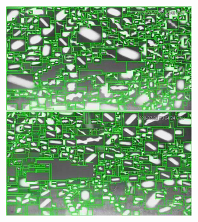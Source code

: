 ![20200702-222541-225546](in/20200702/20200702-222541-225546_0_.jpg)
![20200702-225551-232556](in/20200702/20200702-225551-232556_0_.jpg)
